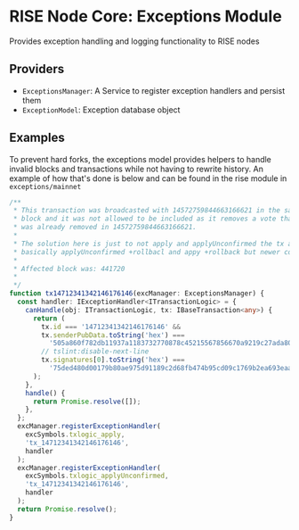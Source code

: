 # RISE Node Core: Exceptions Module

Provides exception handling and logging functionality to RISE nodes

## Providers

* `ExceptionsManager`: A Service to register exception handlers and persist them
* `ExceptionModel`: Exception database object

## Examples

To prevent hard forks, the exceptions model provides helpers to handle invalid blocks and transactions while not having to rewrite history. An example of how that's done is below and can be found in the rise module in `exceptions/mainnet`

<!-- @codesample registerException -->

```TypeScript
/**
 * This transaction was broadcasted with 14572759844663166621 in the same
 * block and it was not allowed to be included as it removes a vote that
 * was already removed in 14572759844663166621.
 *
 * The solution here is just to not apply and applyUnconfirmed the tx as the old implementation
 * basically applyUnconfirmed +rollbacl and appy +rollback but newer code broadcasts an error.
 *
 * Affected block was: 441720
 *
 */
function tx14712341342146176146(excManager: ExceptionsManager) {
  const handler: IExceptionHandler<ITransactionLogic> = {
    canHandle(obj: ITransactionLogic, tx: IBaseTransaction<any>) {
      return (
        tx.id === '14712341342146176146' &&
        tx.senderPubData.toString('hex') ===
          '505a860f782db11937a1183732770878c45215567856670a9219c27ada80f22e' &&
        // tslint:disable-next-line
        tx.signatures[0].toString('hex') ===
          '75ded480d00179b80ae975d91189c2d68fb474b95cd09c1769b2ea693eaa0e502bffe958c8c8bed39b025926b4e7e6ac766f3c82d569a178bc5dd40b7ee2c303'
      );
    },
    handle() {
      return Promise.resolve([]);
    },
  };
  excManager.registerExceptionHandler(
    excSymbols.txlogic_apply,
    'tx_14712341342146176146',
    handler
  );
  excManager.registerExceptionHandler(
    excSymbols.txlogic_applyUnconfirmed,
    'tx_14712341342146176146',
    handler
  );
  return Promise.resolve();
}
```

<!-- @end-codesample -->
